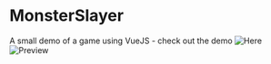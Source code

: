 # MonsterSlayer
A small demo of a game using VueJS - check out the demo ![Here](https://monsterslayergame-e0735.web.app/)
![Preview](https://upww.screenrec.com/images/f_XrTydBNEWJRLOcCwQpS1P83Kl6UqGjI0.png)
